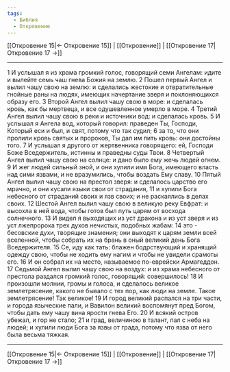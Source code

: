 ```yaml
---
tags:
  - Библия
  - Откровение
---
```

[[Откровение 15|← Откровение 15]] | [[Откровение]] | [[Откровение 17|Откровение 17 →]]

---
1 И услышал я из храма громкий голос, говорящий семи Ангелам: идите и вылейте семь чаш гнева Божия на землю.
2 Пошел первый Ангел и вылил чашу свою на землю: и сделались жестокие и отвратительные гнойные раны на людях, имеющих начертание зверя и поклоняющихся образу его.
3 Второй Ангел вылил чашу свою в море: и сделалась кровь, как бы мертвеца, и все одушевленное умерло в море.
4 Третий Ангел вылил чашу свою в реки и источники вод: и сделалась кровь.
5 И услышал я Ангела вод, который говорил: праведен Ты, Господи, Который еси и был, и свят, потому что так судил;
6 за то, что они пролили кровь святых и пророков, Ты дал им пить кровь: они достойны того.
7 И услышал я другого от жертвенника говорящего: ей, Господи Боже Вседержитель, истинны и праведны суды Твои.
8 Четвертый Ангел вылил чашу свою на солнце: и дано было ему жечь людей огнем.
9 И жег людей сильный зной, и они хулили имя Бога, имеющего власть над сими язвами, и не вразумились, чтобы воздать Ему славу.
10 Пятый Ангел вылил чашу свою на престол зверя: и сделалось царство его мрачно, и они кусали языки свои от страдания,
11 и хулили Бога небесного от страданий своих и язв своих; и не раскаялись в делах своих.
12 Шестой Ангел вылил чашу свою в великую реку Евфрат: и высохла в ней вода, чтобы готов был путь царям от восхода солнечного.
13 И видел я выходящих из уст дракона и из уст зверя и из уст лжепророка трех духов нечистых, подобных жабам:
14 это - бесовские духи, творящие знамения; они выходят к царям земли всей вселенной, чтобы собрать их на брань в оный великий день Бога Вседержителя.
15 Се, иду как тать: блажен бодрствующий и хранящий одежду свою, чтобы не ходить ему нагим и чтобы не увидели срамоты его.
16 И он собрал их на место, называемое по-еврейски Армагеддон.
17 Седьмой Ангел вылил чашу свою на воздух: и из храма небесного от престола раздался громкий голос, говорящий: совершилось!
18 И произошли молнии, громы и голоса, и сделалось великое землетрясение, какого не бывало с тех пор, как люди на земле. Такое землетрясение! Так великое!
19 И город великий распался на три части, и города языческие пали, и Вавилон великий воспомянут пред Богом, чтобы дать ему чашу вина ярости гнева Его.
20 И всякий остров убежал, и гор не стало;
21 и град, величиною в талант, пал с неба на людей; и хулили люди Бога за язвы от града, потому что язва от него была весьма тяжкая.

---
[[Откровение 15|← Откровение 15]] | [[Откровение]] | [[Откровение 17|Откровение 17 →]]